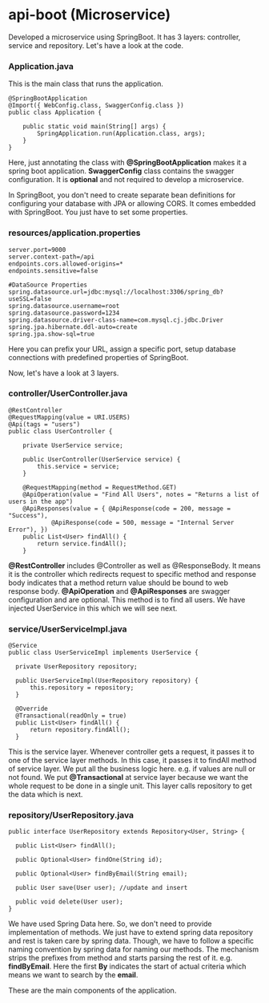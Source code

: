 # api-boot (Microservice)
Developed a microservice using SpringBoot. It has 3 layers: controller, service and repository. Let's have a look at the code.
### Application.java
This is the main class that runs the application.
```
@SpringBootApplication
@Import({ WebConfig.class, SwaggerConfig.class })
public class Application {

	public static void main(String[] args) {
		SpringApplication.run(Application.class, args);
	}
}
```
Here, just annotating the class with **@SpringBootApplication** makes it a spring boot application.
**SwaggerConfig** class contains the swagger configuration. It is **optional** and not required to develop a microservice.

In SpringBoot, you don't need to create separate bean definitions for configuring your database with JPA or allowing CORS. It comes embedded with SpringBoot. You just have to set some properties.
### resources/application.properties
```
server.port=9000
server.context-path=/api
endpoints.cors.allowed-origins=*
endpoints.sensitive=false

#DataSource Properties
spring.datasource.url=jdbc:mysql://localhost:3306/spring_db?useSSL=false
spring.datasource.username=root
spring.datasource.password=1234
spring.datasource.driver-class-name=com.mysql.cj.jdbc.Driver
spring.jpa.hibernate.ddl-auto=create
spring.jpa.show-sql=true
```
Here you can prefix your URL, assign a specific port, setup database connections with predefined properties of SpringBoot.

Now, let's have a look at 3 layers.

### controller/UserController.java
```
@RestController
@RequestMapping(value = URI.USERS)
@Api(tags = "users")
public class UserController {

	private UserService service;

	public UserController(UserService service) {
		this.service = service;
	}

	@RequestMapping(method = RequestMethod.GET)
	@ApiOperation(value = "Find All Users", notes = "Returns a list of users in the app")
	@ApiResponses(value = { @ApiResponse(code = 200, message = "Success"),
			@ApiResponse(code = 500, message = "Internal Server Error"), })
	public List<User> findAll() {
		return service.findAll();
	}
  ```
  **@RestController** includes @Controller as well as @ResponseBody. It means it is the controller which redirects request to specific method and response body indicates that a method return value should be bound to web response body.
  **@ApiOperation** and **@ApiResponses** are swagger configuration and are optional. This method is to find all users.
  We have injected UserService in this which we will see next.
  
  ### service/UserServiceImpl.java
  ```
  @Service
public class UserServiceImpl implements UserService {

	private UserRepository repository;

	public UserServiceImpl(UserRepository repository) {
		this.repository = repository;
	}

	@Override
	@Transactional(readOnly = true)
	public List<User> findAll() {
		return repository.findAll();
	}
  ```
  This is the service layer. Whenever controller gets a request, it passes it to one of the service layer methods. In this case, it passes it to findAll method of service layer.
  We put all the business logic here. e.g. if values are null or not found. We put **@Transactional** at service layer because we want the whole request to be done in a single unit.
  This layer calls repository to get the data which is next.
  
  ### repository/UserRepository.java
  ```
  public interface UserRepository extends Repository<User, String> {

	public List<User> findAll();

	public Optional<User> findOne(String id);

	public Optional<User> findByEmail(String email);

	public User save(User user); //update and insert

	public void delete(User user);
}
```
We have used Spring Data here. So, we don't need to provide implementation of methods. We just have to extend spring data repository and rest is taken care by spring data. Though, we have to follow a specific naming convention by spring data for naming our methods.
The mechanism strips the prefixes from method and starts parsing the rest of it.
e.g. **findByEmail**. Here the first **By** indicates the start of actual criteria which means we want to search by the **email**.

These are the main components of the application.
